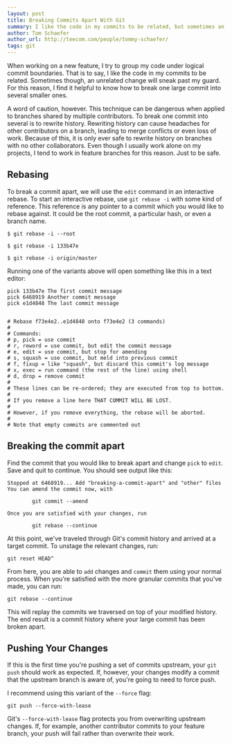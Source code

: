 ```yaml
---
layout: post
title: Breaking Commits Apart With Git
summary: I like the code in my commits to be related, but sometimes an unrelated change will slip past my guard.
author: Tom Schaefer
author_url: http://teecom.com/people/tommy-schaefer/
tags: git
---
```


When working on a new feature, I try to group my code under logical commit
boundaries. That is to say, I like the code in my commits to be related.
Sometimes though, an unrelated change will sneak past my guard. For this reason,
I find it helpful to know how to break one large commit into several smaller
ones.

A word of caution, however. This technique can be dangerous when applied to
branches shared by multiple contributors. To break one commit into several is
to rewrite history. Rewriting history can cause headaches for other contributors
on a branch, leading to merge conflicts or even loss of work. Because of this,
it is only ever safe to rewrite history on branches with no other collaborators.
Even though I usually work alone on my projects, I tend to work in feature
branches for this reason. Just to be safe.

## Rebasing

To break a commit apart, we will use the `edit` command in an interactive
rebase. To start an interactive rebase, use `git rebase -i` with some kind of
reference. This reference is any pointer to a commit which you would like to
rebase against. It could be the root commit, a particular hash, or even a branch
name.

```
$ git rebase -i --root

$ git rebase -i 133b47e

$ git rebase -i origin/master
```

Running one of the variants above will open something like this in a text
editor:

```
pick 133b47e The first commit message
pick 6468919 Another commit message
pick e1d4848 The last commit message


# Rebase f73e4e2..e1d4848 onto f73e4e2 (3 commands)
#
# Commands:
# p, pick = use commit
# r, reword = use commit, but edit the commit message
# e, edit = use commit, but stop for amending
# s, squash = use commit, but meld into previous commit
# f, fixup = like "squash", but discard this commit's log message
# x, exec = run command (the rest of the line) using shell
# d, drop = remove commit
#
# These lines can be re-ordered; they are executed from top to bottom.
#
# If you remove a line here THAT COMMIT WILL BE LOST.
#
# However, if you remove everything, the rebase will be aborted.
#
# Note that empty commits are commented out
```

## Breaking the commit apart

Find the commit that you would like to break apart and change `pick` to `edit`.
Save and quit to continue. You should see output like this:

```
Stopped at 6468919... Add "breaking-a-commit-apart" and "other" files
You can amend the commit now, with

		git commit --amend

Once you are satisfied with your changes, run

		git rebase --continue
```

At this point, we've traveled through Git's commit history and arrived at a
target commit. To unstage the relevant changes, run:

```
git reset HEAD^
```

From here, you are able to `add` changes and `commit` them using your normal
process. When you're satisfied with the more granular commits that you've made,
you can run:

```
git rebase --continue
```

This will replay the commits we traversed on top of your modified history. The
end result is a commit history where your large commit has been broken apart.

## Pushing Your Changes

If this is the first time you're pushing a set of commits upstream, your
`git push` should work as expected. If, however, your changes modify a commit
that the upstream branch is aware of, you're going to need to force push.

I recommend using this variant of the `--force` flag:

```
git push --force-with-lease
```

Git's `--force-with-lease` flag protects you from overwriting upstream changes.
If, for example, another contributor commits to your feature branch, your push
will fail rather than overwrite their work.
